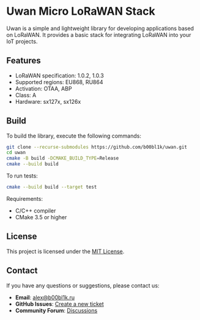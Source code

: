 # Uwan Micro LoRaWAN Stack

Uwan is a simple and lightweight library for developing applications based on
LoRaWAN. It provides a basic stack for integrating LoRaWAN into your IoT
projects.

## Features
- LoRaWAN specification: 1.0.2, 1.0.3
- Supported regions: EU868, RU864
- Activation: OTAA, ABP
- Class: A
- Hardware: sx127x, sx126x

## Build
To build the library, execute the following commands:

```bash
git clone --recurse-submodules https://github.com/b00bl1k/uwan.git
cd uwan
cmake -B build -DCMAKE_BUILD_TYPE=Release
cmake --build build
```

To run tests:

```bash
cmake --build build --target test
```

Requirements:
- C/C++ compiler
- CMake 3.5 or higher

## License
This project is licensed under the [MIT License](LICENSE).

## Contact
If you have any questions or suggestions, please contact us:
- **Email**: alex@b00bl1k.ru
- **GitHub Issues**: [Create a new ticket](https://github.com/b00bl1k/uwan/issues/new)
- **Community Forum**: [Discussions](https://github.com/b00bl1k/uwan/discussions)
